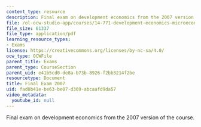 ```yaml
---
content_type: resource
description: Final exam on development economics from the 2007 version of the course.
file: /ol-ocw-studio-app/courses/14-771-development-economics-microeconomic-issues-and-policy-models-fall-2008/fad8b41ebe63be07d369abcaafd9da57_2007final.pdf
file_size: 61337
file_type: application/pdf
learning_resource_types:
- Exams
license: https://creativecommons.org/licenses/by-nc-sa/4.0/
ocw_type: OCWFile
parent_title: Exams
parent_type: CourseSection
parent_uid: e41b5cd0-de8a-b73b-8926-f2bb3214f2be
resourcetype: Document
title: Final Exam 2007
uid: fad8b41e-be63-be07-d369-abcaafd9da57
video_metadata:
  youtube_id: null
---
```

Final exam on development economics from the 2007 version of the course.